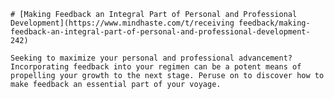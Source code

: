 
    # [Making Feedback an Integral Part of Personal and Professional Development](https://www.mindhaste.com/t/receiving feedback/making-feedback-an-integral-part-of-personal-and-professional-development-242)

    Seeking to maximize your personal and professional advancement? Incorporating feedback into your regimen can be a potent means of propelling your growth to the next stage. Peruse on to discover how to make feedback an essential part of your voyage.
    